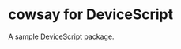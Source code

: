 # cowsay for DeviceScript

A sample [DeviceScript](https://microsoft.github.io/devicescript/) package.

